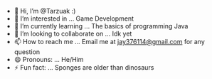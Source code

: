 - 👋 Hi, I’m @Tarzuak :)
- 👀 I’m interested in ... Game Development
- 🌱 I’m currently learning ... The basics of programming Java
- 💞️ I’m looking to collaborate on ... Idk yet
- 📫 How to reach me ... Email me at jay376114@gmail.com for any question
- 😄 Pronouns: ... He/Him
- ⚡ Fun fact: ... Sponges are older than dinosaurs

<!---
Tarzuak/Tarzuak is a ✨ special ✨ repository because its `README.md` (this file) appears on your GitHub profile.
You can click the Preview link to take a look at your changes.
--->
